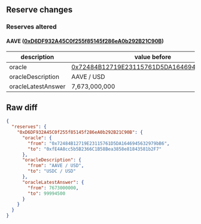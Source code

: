 ## Reserve changes

### Reserves altered

#### AAVE ([0xD6DF932A45C0f255f85145f286eA0b292B21C90B](https://polygonscan.com/address/0xD6DF932A45C0f255f85145f286eA0b292B21C90B))

| description | value before | value after |
| --- | --- | --- |
| oracle | [0x72484B12719E23115761D5DA1646945632979bB6](https://polygonscan.com/address/0x72484B12719E23115761D5DA1646945632979bB6) | [0xfE4A8cc5b5B2366C1B58Bea3858e81843581b2F7](https://polygonscan.com/address/0xfE4A8cc5b5B2366C1B58Bea3858e81843581b2F7) |
| oracleDescription | AAVE / USD | USDC / USD |
| oracleLatestAnswer | 7,673,000,000 | 99,994,500 |


## Raw diff

```json
{
  "reserves": {
    "0xD6DF932A45C0f255f85145f286eA0b292B21C90B": {
      "oracle": {
        "from": "0x72484B12719E23115761D5DA1646945632979bB6",
        "to": "0xfE4A8cc5b5B2366C1B58Bea3858e81843581b2F7"
      },
      "oracleDescription": {
        "from": "AAVE / USD",
        "to": "USDC / USD"
      },
      "oracleLatestAnswer": {
        "from": 7673000000,
        "to": 99994500
      }
    }
  }
}
```